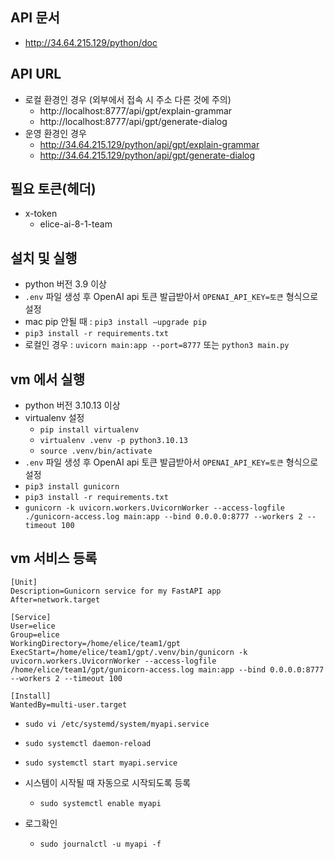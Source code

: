 ## API 문서

- http://34.64.215.129/python/doc

## API URL

- 로컬 환경인 경우 (외부에서 접속 시 주소 다른 것에 주의)
  - http://localhost:8777/api/gpt/explain-grammar
  - http://localhost:8777/api/gpt/generate-dialog
- 운영 환경인 경우
  - http://34.64.215.129/python/api/gpt/explain-grammar
  - http://34.64.215.129/python/api/gpt/generate-dialog

## 필요 토큰(헤더)

- x-token
  - elice-ai-8-1-team

## 설치 및 실행
- python 버전 3.9 이상
- `.env` 파일 생성 후 OpenAI api 토큰 발급받아서 `OPENAI_API_KEY=토큰` 형식으로 설정
- mac pip 안될 때 : `pip3 install —upgrade pip`
- `pip3 install -r requirements.txt`
- 로컬인 경우 : `uvicorn main:app --port=8777` 또는 `python3 main.py`

## vm 에서 실행
- python 버전 3.10.13 이상
- virtualenv  설정
  - `pip install virtualenv`
  - `virtualenv .venv -p python3.10.13`
  - `source .venv/bin/activate`
- `.env` 파일 생성 후 OpenAI api 토큰 발급받아서 `OPENAI_API_KEY=토큰` 형식으로 설정
- `pip3 install gunicorn`
- `pip3 install -r requirements.txt`
- `gunicorn -k uvicorn.workers.UvicornWorker --access-logfile ./gunicorn-access.log main:app --bind 0.0.0.0:8777 --workers 2 --timeout 100`

## vm 서비스 등록
```
[Unit]
Description=Gunicorn service for my FastAPI app
After=network.target

[Service]
User=elice
Group=elice
WorkingDirectory=/home/elice/team1/gpt
ExecStart=/home/elice/team1/gpt/.venv/bin/gunicorn -k uvicorn.workers.UvicornWorker --access-logfile /home/elice/team1/gpt/gunicorn-access.log main:app --bind 0.0.0.0:8777 --workers 2 --timeout 100

[Install]
WantedBy=multi-user.target
```

- `sudo vi /etc/systemd/system/myapi.service`
- `sudo systemctl daemon-reload`
- `sudo systemctl start myapi.service`

- 시스템이 시작될 때 자동으로 시작되도록 등록
  - `sudo systemctl enable myapi`
- 로그확인
  - `sudo journalctl -u myapi -f`
